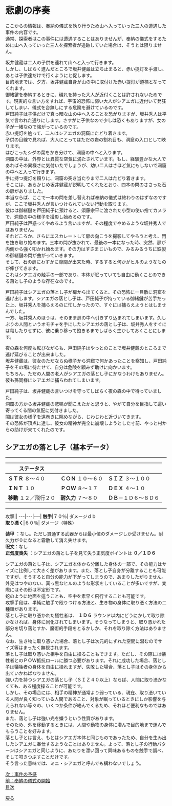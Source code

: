 # 悲劇の序奏  
  
ここからの情報は、奉納の儀式を執り行うため山へ入っていった三人の遭遇した事件の内容です。  
通常、探索者はこの事件には遭遇することはありませんが、奉納の儀式をするために山へ入っていった三人を探索者が追跡していた場合は、そうとは限りません。  
  
坂井健蔵は二人の子供を連れて山へと入って行きます。  
しかし、しばらく進んだところで坂井健蔵は立ち止まると、赤い提灯を手渡し、あとは子供達だけで行くようにと促します。  
目的地までは、夕方、坂井健蔵自身が山の中に取付けた赤い提灯が道標となってくれます。  
御緒鍵を奉納するときに、穢れを持った大人が近付くことは許されないためです。現実的な言い方をすれば、宇宙的恐怖に弱い大人がシアエガに近付いて発狂してしまい、儀式を台無しにする危険を避けているのです。  
戸田純子は子供だけで真っ暗な山の中へ入ることを恐がりますが、坂井秀人は平気で言われた通りにします。さすがに子供なので少しは恐くもありますが、女の子が一緒なので強がっているのです。  
赤い提灯を辿って、二人はシアエガの洞窟にたどり着きます。  
子供の目線で見れば、大人にとってはただの岩の割れ目も、洞窟の入口として映ります。  
はびこったシダの葉をかき分けて、洞窟の中へと入ります。  
洞窟の中は、外界とは異質な空気に満たされています。もし、経験豊かな大人であればその異様さに気付いたでしょうが、幼い二人はさほど気にもしないで洞窟の中へと入って行きます。  
手に持つ提灯を頼りに、洞窟の突き当たりまで二人はたどり着きます。  
そこには、あらかじめ坂井健蔵が説明してくれたとおり、四本の閂のささった石の扉がありました。  
本当ならば、ここで一本の閂を差し替えれば奉納の儀式は終わりのはずなのですが、ここで坂井秀人が言いつけられていない行動を取ります。  
彼はは御緒鍵を戸田純子に預けると、須藤宗平に渡された小型の使い捨てカメラで、洞窟の中の様子を撮影し始めるのです。  
戸田純子は戸惑ってやめるよう言いますが、その程度でやめるような坂井秀人ではありません。  
それどころか、さらにエスカレートして扉の向こうを撮影してやろうと考え、閂を抜き取り始めます。三本の閂が抜かれて、最後の一本になった時、突然、扉が内側から強く叩かれ始めます。その力はすさまじいもので、みるみるうちに鉄製の御緒鍵の閂が曲がっていきます。  
そして、石の扉にわずかに隙間が出来た時、するすると何かがヒルのようなものが伸びてきます。  
これはシアエガの触手の一部であり、本体が眠っていても自由に動くことのできる落とし子のような存在なのです。  


戸田純子はシアエガの落とし子が扉から出てくると、その恐怖に一目散に洞窟を逃げ出します。シアエガの落とし子は、戸田純子が持っている御緒鍵が苦手だった上、坂井秀人を捕らえるのに忙しかったので、すぐには捕らえようとはしませんでした。  
一方、坂井秀人のほうは、そのまま扉の中へ引きずり込まれてしまいます。久しぶりの人間というオモチャを手にしたシアエガの落とし子は、坂井秀人をすぐには殺したりせずに、彼に乗り移って飽きるまでしばらく生かしておくことにします。  
  
夜の森を何度も転びながらも、戸田純子はやっとのことで坂井健蔵のところまで逃げ延びることが出来ました。  
坂井健蔵は、彼女のただならぬ様子から洞窟で何かあったことを察知し、戸田純子をその場に待たせて、自分は危険を顧みず助けに向かいます。  
もちろん、ただの人間の老人がシアエガの落とし子にかなうわけもありません。彼も孫同様にシアエガに捕らわれてしまいます。  
  
戸田純子は、坂井健蔵の言いつけを守ってしばらく夜の森の中で待っていました。  
洞窟の方から坂井健蔵の悲鳴が聞こえたかと思うと、やがて自分を目指して這い寄ってくる闇の気配に気付きました。  
闇は彼女の様子を遠巻きに眺めながら、じわじわと近づいてきます。  
その恐怖が頂点に達し、彼女の精神が完全に崩壊しようとした寸前、やっと村からの助けが来てくれたのです。  
  
  
  
## シアエガの落とし子（基本データ）  
  
---

ステータス|||  
---|---|---|  
**ＳＴＲ** ８～４０| **ＣＯＮ** １０～６０| **ＳＩＺ** ３～１００    
**ＩＮＴ** １０| **ＰＯＷ** ８～１７| **ＤＥＸ** ４～１０    
**移動** １２／飛行２０| **耐久力** ７～８０|**ＤＢ**－１Ｄ６～８Ｄ６    

---

攻撃||
---|---|---|
**触手**|７０％| ダメージｄｂ    
**取り憑く**|６０％|  ダメージ（特殊）    

**装甲** ：なし。ただし貫通する武器からは最小値のダメージしか受けません。耐久力が０になると霧散して消え失せます。    
**呪文**：なし    
**正気度喪失** ：シアエガの落とし子を見て失う正気度ポイントは **０／１Ｄ６**      
  
シアエガの落とし子は、シアエガ本体から分離した身体の一部で、その能力はサイズに比例して大きく差があります。また、落とし子自身が分離することも可能ですが、そうすると自分の能力が下がってしまうので、あまりしたがりません。  
外見はつやのない、真っ黒なヒルのような形状をしていることが多いですが、実際にはその形は不定形です。  
蛇のように地面を這うことも、空中を素早く飛行することも可能です。  
攻撃手段は、単純に触手で殴りつける方法と、生き物の身体に取り憑く方法の二種類があります。  
落とし子に取り憑かれた犠牲者は、 **１Ｄ６** ラウンド以内にどうにかして取り除かなければ、身体に同化されてしまいます。そうなってしまうと、取り憑かれた部分を切り落とすか、魔術的手段をとるかしか、それを取り除く方法はありません。  
なお、生き物に取り憑いた場合、落とし子は次元的にずれた空間に潜むのでサイズ等はまったく無視されます。  
落とし子は取り憑いた相手を自由に操ることもできます。ただし、その際には犠牲者とのＰＯＷ抵抗ロールに勝つ必要があります。それに成功した場合、落とし子は犠牲者の身体を自由に操れますが、失敗した場合、落とし子はその身体から出ていかねばなりません。  
強い力を持つシアエガの落とし子（ＳＩＺ４０以上）ならば、人間に取り憑かなくても、ある程度操ることが可能です。  
しかし、その場合には、相手の精神が通常より弱っている、現在、取り憑いている人間が良く知っている人間であること、対象が眠っているときにしか影響を与えられない等々の、いくつか条件が絡んでくるため、それほど便利なものではありません。  
また、落とし子は強い光を嫌うという性質があります。  
そのため、外を移動するときには、人間や動物の身体に潜んで目的地まで運んでもらうことを好みます。  
落とし子とは言え、もとはシアエガ本体と同じものであったため、自分を生み出したシアエガに奉仕するようなことはありません。よって、落とし子の行動パターンはシアエガと同じように、あたりを漂い回って興味あるものを触手で調べ、そして叩きつぶすことだけです。  
そう言った意味では、ミニ・シアエガと呼んでも構わないでしょう。  
  
  
[次：事件の予感](025_事件の予感.md)  
[前：奉納の儀式の開始](023_奉納の儀式の開始.md)  
[目次](004_シナリオ目次.md)  

<a href="javascript:history.back()">戻る</a>  


